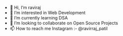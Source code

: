 - 👋 Hi, I’m raviraj
- 👀 I’m interested in Web Development
- 🌱 I’m currently learning DSA
- 💞️ I’m looking to collaborate on Open Source Projects
- 📫 How to reach me Instagram :- @ravirraj_patil
<!---
ravirraj/ravirraj is a ✨ special ✨ repository because its `README.md` (this file) appears on your GitHub profile.
You can click the Preview link to take a look at your changes.
--->
